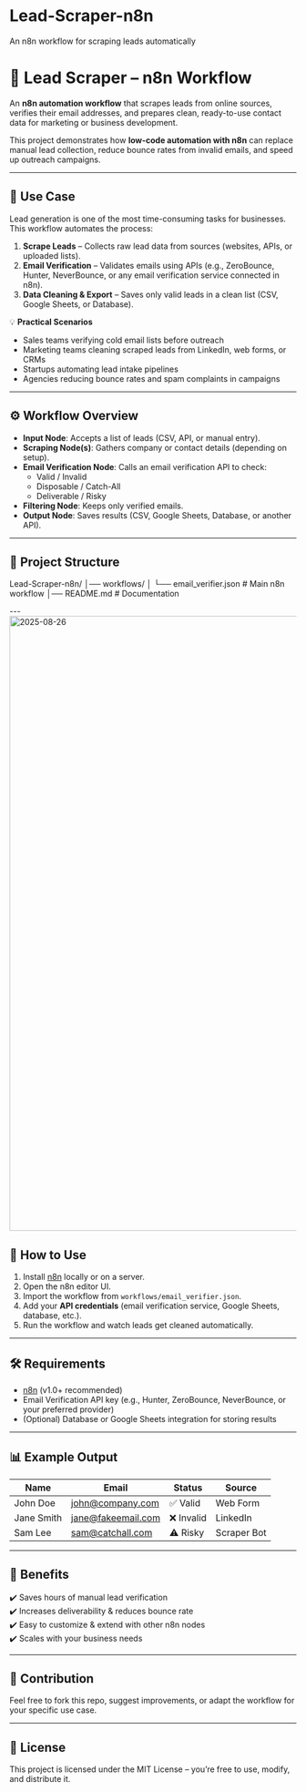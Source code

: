 # Lead-Scraper-n8n
An n8n workflow for scraping leads automatically
# 🚀 Lead Scraper – n8n Workflow  

An **n8n automation workflow** that scrapes leads from online sources, verifies their email addresses, and prepares clean, ready-to-use contact data for marketing or business development.  

This project demonstrates how **low-code automation with n8n** can replace manual lead collection, reduce bounce rates from invalid emails, and speed up outreach campaigns.

---

## 📌 Use Case  

Lead generation is one of the most time-consuming tasks for businesses. This workflow automates the process:  

1. **Scrape Leads** – Collects raw lead data from sources (websites, APIs, or uploaded lists).  
2. **Email Verification** – Validates emails using APIs (e.g., ZeroBounce, Hunter, NeverBounce, or any email verification service connected in n8n).  
3. **Data Cleaning & Export** – Saves only valid leads in a clean list (CSV, Google Sheets, or Database).  

💡 **Practical Scenarios**  
- Sales teams verifying cold email lists before outreach  
- Marketing teams cleaning scraped leads from LinkedIn, web forms, or CRMs  
- Startups automating lead intake pipelines  
- Agencies reducing bounce rates and spam complaints in campaigns  

---

## ⚙️ Workflow Overview  

- **Input Node**: Accepts a list of leads (CSV, API, or manual entry).  
- **Scraping Node(s)**: Gathers company or contact details (depending on setup).  
- **Email Verification Node**: Calls an email verification API to check:  
  - Valid / Invalid  
  - Disposable / Catch-All  
  - Deliverable / Risky  
- **Filtering Node**: Keeps only verified emails.  
- **Output Node**: Saves results (CSV, Google Sheets, Database, or another API).  

---

## 📂 Project Structure  

Lead-Scraper-n8n/
│── workflows/
│ └── email_verifier.json # Main n8n workflow
│── README.md # Documentation


---<img width="1920" height="1080" alt="2025-08-26" src="https://github.com/user-attachments/assets/8a5f1a62-ed01-46d6-85de-4fe4bae3603d" />


## 🚀 How to Use  

1. Install [n8n](https://n8n.io) locally or on a server.  
2. Open the n8n editor UI.  
3. Import the workflow from `workflows/email_verifier.json`.  
4. Add your **API credentials** (email verification service, Google Sheets, database, etc.).  
5. Run the workflow and watch leads get cleaned automatically.  

---

## 🛠️ Requirements  

- [n8n](https://n8n.io) (v1.0+ recommended)  
- Email Verification API key (e.g., Hunter, ZeroBounce, NeverBounce, or your preferred provider)  
- (Optional) Database or Google Sheets integration for storing results  

---

## 📊 Example Output  

| Name       | Email               | Status     | Source      |
|------------|---------------------|------------|-------------|
| John Doe   | john@company.com    | ✅ Valid   | Web Form    |
| Jane Smith | jane@fakeemail.com  | ❌ Invalid | LinkedIn    |
| Sam Lee    | sam@catchall.com    | ⚠️ Risky   | Scraper Bot |

---

## 🌟 Benefits  

✔️ Saves hours of manual lead verification  
✔️ Increases deliverability & reduces bounce rate  
✔️ Easy to customize & extend with other n8n nodes  
✔️ Scales with your business needs  

---

## 🤝 Contribution  

Feel free to fork this repo, suggest improvements, or adapt the workflow for your specific use case.  

---

## 📜 License  

This project is licensed under the MIT License – you’re free to use, modify, and distribute it.  
